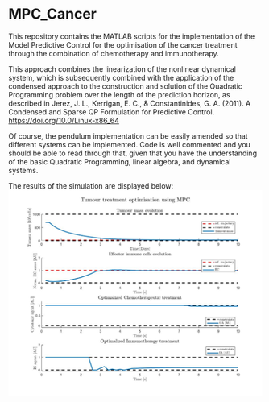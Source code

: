 # MPC_Cancer
This repository contains the MATLAB scripts for the implementation of the Model Predictive Control for the optimisation of the cancer treatment through the combination of chemotherapy and immunotherapy.

This approach combines the linearization of the nonlinear dynamical system, which is subsequently combined with the application
of the condensed approach to the construction and solution of the Quadratic Programming problem over the length of the
prediction horizon, as described in
Jerez, J. L., Kerrigan, E. C., & Constantinides, G. A. (2011). A Condensed and Sparse QP Formulation for Predictive Control. https://doi.org/10.0/Linux-x86_64

Of course, the pendulum implementation can be easily amended so that different systems can be implemented. Code is well commented
and you should be able to read through that, given that you have the understanding of the basic Quadratic Programming,
linear algebra, and dynamical systems.

The results of the simulation are displayed below: 
![alt text](https://github.com/miroslavgasparek/MPC_Cancer/blob/master/Cancer_Treatment_MPC.jpg)
